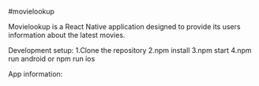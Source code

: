 #movielookup

Movielookup is a React Native application designed to provide its users information about the latest movies.

Development setup:
1.Clone the repository
2.npm install
3.npm start
4.npm run android or npm run ios

App information:
